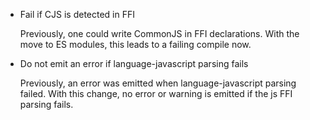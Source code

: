 * Fail if CJS is detected in FFI

  Previously, one could write CommonJS in FFI declarations. With the move to ES modules, this leads to a failing compile now.

* Do not emit an error if language-javascript parsing fails

  Previously, an error was emitted when language-javascript parsing failed. With this change, no error or warning is emitted if the js FFI parsing fails.
